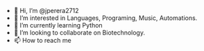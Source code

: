 - 👋 Hi, I’m @jperera2712
- 👀 I’m interested in Languages, Programing, Music, Automations.
- 🌱 I’m currently learning Python
- 💞️ I’m looking to collaborate on Biotechnology.
- 📫 How to reach me

<!---
jperera2712/jperera2712 is a ✨ special ✨ repository because its `README.md` (this file) appears on your GitHub profile.
You can click the Preview link to take a look at your changes.
--->

